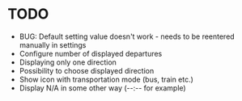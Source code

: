 # TODO

- BUG: Default setting value doesn't work - needs to be reentered manually in settings
- Configure number of displayed departures
- Displaying only one direction
- Possibility to choose displayed direction
- Show icon with transportation mode (bus, train etc.)
- Display N/A in some other way (--:-- for example)

